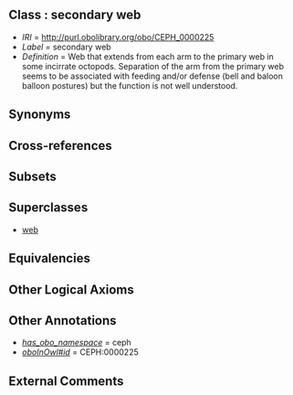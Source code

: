 
## Class : secondary web

 * *IRI* = http://purl.obolibrary.org/obo/CEPH_0000225
 * *Label* = secondary web
 * *Definition* = Web that extends from each arm to the primary web in some incirrate octopods. Separation of the arm from the primary web seems to be associated with feeding and/or defense (bell and baloon balloon postures) but the function is not well understood.

## Synonyms


## Cross-references


## Subsets


## Superclasses

 * [web](../../CEPH/80/CEPH_0000280.md)

## Equivalencies


## Other Logical Axioms


## Other Annotations

 * *[has_obo_namespace](../../ce/oboInOwl#hasOBONamespace.md)* = ceph
 * *[oboInOwl#id](../../id/oboInOwl#id.md)* = CEPH:0000225

## External Comments

